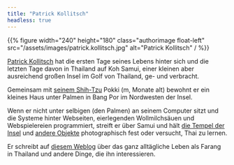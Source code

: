 ```yaml
---
title: "Patrick Kollitsch"
headless: true
---
```


{{% figure width="240" height="180" class="authorimage float-left" src="/assets/images/patrick.kollitsch.jpg" alt="Patrick Kollitsch" / %}}

<span class="fn n"><a class="url" href="http://kollitsch.de/"><span class="given-name">Patrick</span> <span class="family-name">Kollitsch</span></a></span> hat die ersten <span class="is-datediff" data-from="1975-07-05"></span> Tage seines Lebens hinter sich und die letzten <span class="is-datediff" data-from="2005-01-08"></span> Tage davon in <span class="adr country-name">Thailand</span> auf Koh Samui, einer kleinen aber ausreichend großen Insel im Golf von Thailand, ge- und verbracht.

Gemeinsam mit <a class="url" href="https://samui-samui.de/tag/shihtzu/">seinem Shih-Tzu</a> Pokki (m, <span class="is-datediff-month" data-from="2005-11-15"></span> Monate alt) bewohnt er ein kleines Haus unter Palmen in Bang Por im Nordwesten der Insel.

Wenn er nicht unter selbigen (den Palmen) an seinem Computer sitzt und die Systeme hinter Webseiten, eierlegenden Wollmilchs&auml;uen und Webspielereien programmiert, streift er über Samui und hält <a class="url" href="http://flickr.com/photos/schreibblogade/tags/wat">die Tempel der Insel</a> und <a href="http://flickr.com/photos/schreibblogade/" class="url">andere Objekte</a> photographisch fest oder versucht, Thai zu lernen.

Er schreibt auf <a class="url" href="https://samui-samui.de/">diesem Weblog</a> über das ganz alltägliche Leben als Farang in Thailand und andere Dinge, die ihn interessieren.
